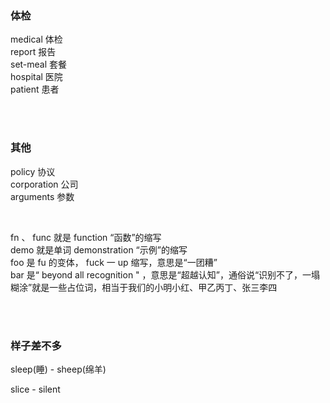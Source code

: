 ﻿### 体检

medical    体检  
report     报告  
set-meal   套餐  
hospital   医院  
patient    患者  




<br/><br/>

### 其他

policy       协议  
corporation  公司  
arguments    参数  


<br/>

fn 、 func 就是 function “函数”的缩写  
demo 就是单词 demonstration “示例”的缩写  
foo 是 fu 的变体， fuck 一 up 缩写，意思是“一团糟”  
bar 是“ beyond all recognition " ，意思是“超越认知”，通俗说“识别不了，一塌糊涂”就是一些占位词，相当于我们的小明小红、甲乙丙丁、张三李四  


<br/><br/>
### 样子差不多
sleep(睡) - sheep(绵羊)

slice - silent
